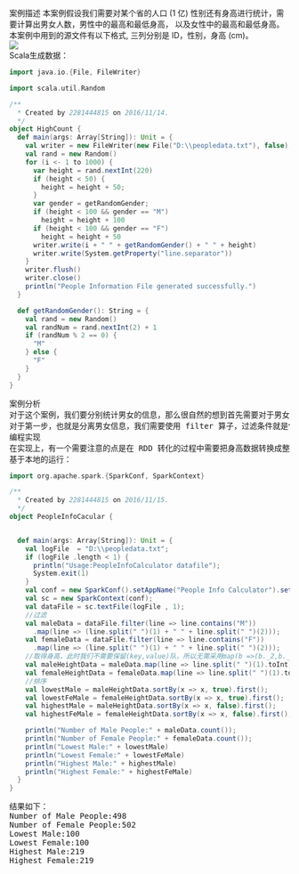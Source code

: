 案例描述
本案例假设我们需要对某个省的人口 (1 亿) 性别还有身高进行统计，需要计算出男女人数，男性中的最高和最低身高，
以及女性中的最高和最低身高。本案例中用到的源文件有以下格式, 三列分别是 ID，性别，身高 (cm)。</br>
![](https://github.com/woshidandan/hadoop-spark/blob/master/picture/peopledata1.png)
</br>
Scala生成数据：
```scala
import java.io.{File, FileWriter}

import scala.util.Random

/**
  * Created by 2281444815 on 2016/11/14.
  */
object HighCount {
  def main(args: Array[String]): Unit = {
    val writer = new FileWriter(new File("D:\\peopledata.txt"), false);
    val rand = new Random()
    for (i <- 1 to 1000) {
      var height = rand.nextInt(220)
      if (height < 50) {
        height = height + 50;
      }
      var gender = getRandomGender;
      if (height < 100 && gender == "M")
        height = height + 100
      if (height < 100 && gender == "F")
        height = height + 50
      writer.write(i + " " + getRandomGender() + " " + height)
      writer.write(System.getProperty("line.separator"))
    }
    writer.flush()
    writer.close()
    println("People Information File generated successfully.")
  }

  def getRandomGender(): String = {
    val rand = new Random()
    val randNum = rand.nextInt(2) + 1
    if (randNum % 2 == 0) {
      "M"
    } else {
      "F"
    }
  }
}
```
<pre>案例分析
对于这个案例，我们要分别统计男女的信息，那么很自然的想到首先需要对于男女信息从源文件的对应的 RDD 中进行分离，这样会产生两个新的 RDD，分别包含男女信息；其次是分别对男女信息对应的 RDD 的数据进行进一步映射，使其只包含身高数据，这样我们又得到两个 RDD，分别对应男性身高和女性身高；最后需要对这两个 RDD 进行排序，进而得到最高和最低的男性或女性身高。
对于第一步，也就是分离男女信息，我们需要使用 filter 算子，过滤条件就是包含”M” 的行是男性，包含”F”的行是女性；第二步我们需要使用 map 算子把男女各自的身高数据从 RDD 中分离出来；第三步我们需要使用 sortBy 算子对男女身高数据进行排序。
编程实现
在实现上，有一个需要注意的点是在 RDD 转化的过程中需要把身高数据转换成整数，否则 sortBy 算子会把它视为字符串，那么排序结果就会受到影响，例如 身高数据如果是：123,110,84,72,100，那么升序排序结果将会是 100,110,123,72,84，显然这是不对的。
基于本地的运行：</pre>
```scala
import org.apache.spark.{SparkConf, SparkContext}

/**
  * Created by 2281444815 on 2016/11/15.
  */
object PeopleInfoCacular {


  def main(args: Array[String]): Unit = {
    val logFile  = "D:\\peopledata.txt";
    if (logFile .length < 1) {
      println("Usage:PeopleInfoCalculator datafile");
      System.exit(1)
    }
    val conf = new SparkConf().setAppName("People Info Calculator").setMaster("local");
    val sc = new SparkContext(conf);
    val dataFile = sc.textFile(logFile , 1);
    //过滤
    val maleData = dataFile.filter(line => line.contains("M"))
      .map(line => (line.split(" ")(1) + " " + line.split(" ")(2)));
    val femaleData = dataFile.filter(line => line.contains("F"))
      .map(line => (line.split(" ")(1) + " " + line.split(" ")(2)));
    //取得身高，此时我们不需要保留(key,value)队，所以无需采用map(b =>(b._2,b._1)).sortByKey(false).map(b =>(b._2,b._1))这种方法。
    val maleHeightData = maleData.map(line => line.split(" ")(1).toInt);
    val femaleHeightData = femaleData.map(line => line.split(" ")(1).toInt);
    //排序
    val lowestMale = maleHeightData.sortBy(x => x, true).first();
    val lowestFeMale = femaleHeightData.sortBy(x => x, true).first();
    val highestMale = maleHeightData.sortBy(x => x, false).first();
    val highestFeMale = femaleHeightData.sortBy(x => x, false).first();

    println("Number of Male People:" + maleData.count());
    println("Number of Female People:" + femaleData.count());
    println("Lowest Male:" + lowestMale)
    println("Lowest Female:" + lowestFeMale)
    println("Highest Male:" + highestMale)
    println("Highest Female:" + highestFeMale)
  }
}
```
<pre>结果如下：
Number of Male People:498
Number of Female People:502
Lowest Male:100
Lowest Female:100
Highest Male:219
Highest Female:219
</pre>



